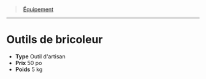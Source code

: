 ﻿---
!Equipment
Type: Outil d'artisan
Price: 50 po
Weight: 5 kg
Id: equipment_hd.md#outils-de-bricoleur
ParentLink: equipment_hd.md#Équipement
Name: Outils de bricoleur
ParentName: Équipement
NameLevel: 1
Attributes: {}
---
> [Équipement](hd_equipment.md)

---

# Outils de bricoleur

- **Type** Outil d'artisan
- **Prix** 50 po
- **Poids** 5 kg


